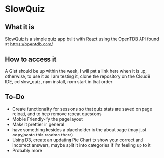 # SlowQuiz

## What it is

SlowQuiz is a simple quiz app built with React using the OpenTDB API found at https://opentdb.com/

## How to access it

A Gist should be up within the week, I will put a link here when it is up, otherwise, to use it as I am testing it, clone the repository on the Cloud9 IDE, cd slow_quiz, npm install, npm start in that order

## To-Do
* Create functionality for sessions so that quiz stats are saved on page reload, and to help remove repeat questions
* Mobile Friendly-ify the page layout
* Make it prettier in general
* have something besides a placeholder in the about page (may just copy/paste this readme there)
* Using D3, create an updating Pie Chart to show your correct and incorrect answers, maybe split it into categories if I'm feeling up to it
* Probably more 